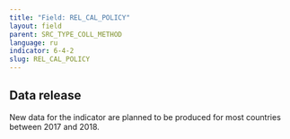 ```yaml
---
title: "Field: REL_CAL_POLICY"
layout: field
parent: SRC_TYPE_COLL_METHOD
language: ru
indicator: 6-4-2
slug: REL_CAL_POLICY
---
```

## Data release

New data for the indicator are planned to be produced for most countries between 2017 and 2018.